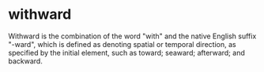 # withward
Withward is the combination of the word "with" and the native English suffix "-ward", which is defined as denoting spatial or temporal direction, as specified by the initial element, such as toward; seaward; afterward; and backward.

